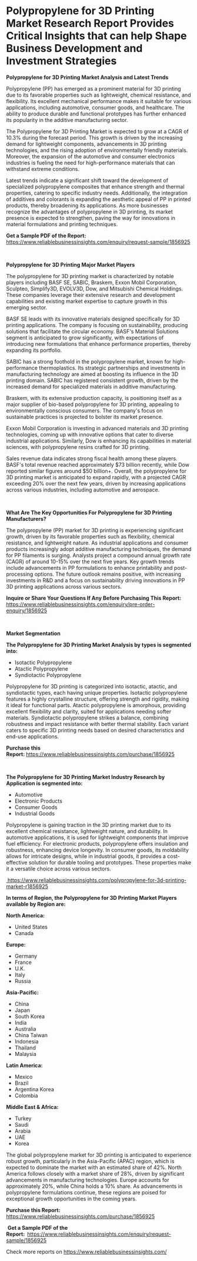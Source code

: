 <p><h1>Polypropylene for 3D Printing Market Research Report Provides Critical Insights that can help Shape Business Development and Investment Strategies</h1></p><p><strong>Polypropylene for 3D Printing Market Analysis and Latest Trends</strong></p>
<p><p>Polypropylene (PP) has emerged as a prominent material for 3D printing due to its favorable properties such as lightweight, chemical resistance, and flexibility. Its excellent mechanical performance makes it suitable for various applications, including automotive, consumer goods, and healthcare. The ability to produce durable and functional prototypes has further enhanced its popularity in the additive manufacturing sector.</p><p>The Polypropylene for 3D Printing Market is expected to grow at a CAGR of 10.3% during the forecast period. This growth is driven by the increasing demand for lightweight components, advancements in 3D printing technologies, and the rising adoption of environmentally friendly materials. Moreover, the expansion of the automotive and consumer electronics industries is fueling the need for high-performance materials that can withstand extreme conditions.</p><p>Latest trends indicate a significant shift toward the development of specialized polypropylene composites that enhance strength and thermal properties, catering to specific industry needs. Additionally, the integration of additives and colorants is expanding the aesthetic appeal of PP in printed products, thereby broadening its applications. As more businesses recognize the advantages of polypropylene in 3D printing, its market presence is expected to strengthen, paving the way for innovations in material formulations and printing techniques.</p></p>
<p><strong>Get a Sample PDF of the Report:&nbsp;</strong> <a href="https://www.reliablebusinessinsights.com/enquiry/request-sample/1856925?utm_campaign=1837&utm_medium=2&utm_source=Github&utm_content=ia&utm_term=30012025&utm_id=polypropylene-for-3d-printing">https://www.reliablebusinessinsights.com/enquiry/request-sample/1856925</a></p>
<p>&nbsp;</p>
<p><strong>Polypropylene for 3D Printing Major Market Players</strong></p>
<p><p>The polypropylene for 3D printing market is characterized by notable players including BASF SE, SABIC, Braskem, Exxon Mobil Corporation, Sculpteo, Simplify3D, EVOLV3D, Dow, and Mitsubishi Chemical Holdings. These companies leverage their extensive research and development capabilities and existing market expertise to capture growth in this emerging sector.</p><p>BASF SE leads with its innovative materials designed specifically for 3D printing applications. The company is focusing on sustainability, producing solutions that facilitate the circular economy. BASF's Material Solutions segment is anticipated to grow significantly, with expectations of introducing new formulations that enhance performance properties, thereby expanding its portfolio.</p><p>SABIC has a strong foothold in the polypropylene market, known for high-performance thermoplastics. Its strategic partnerships and investments in manufacturing technology are aimed at boosting its influence in the 3D printing domain. SABIC has registered consistent growth, driven by the increased demand for specialized materials in additive manufacturing.</p><p>Braskem, with its extensive production capacity, is positioning itself as a major supplier of bio-based polypropylene for 3D printing, appealing to environmentally conscious consumers. The company's focus on sustainable practices is projected to bolster its market presence.</p><p>Exxon Mobil Corporation is investing in advanced materials and 3D printing technologies, coming up with innovative options that cater to diverse industrial applications. Similarly, Dow is enhancing its capabilities in material sciences, with polypropylene resins crafted for 3D printing.</p><p>Sales revenue data indicates strong fiscal health among these players. BASF's total revenue reached approximately $73 billion recently, while Dow reported similar figures around $50 billion+. Overall, the polypropylene for 3D printing market is anticipated to expand rapidly, with a projected CAGR exceeding 20% over the next few years, driven by increasing applications across various industries, including automotive and aerospace.</p></p>
<p>&nbsp;</p>
<p><strong>What Are The Key Opportunities For Polypropylene for 3D Printing Manufacturers?</strong></p>
<p><p>The polypropylene (PP) market for 3D printing is experiencing significant growth, driven by its favorable properties such as flexibility, chemical resistance, and lightweight nature. As industrial applications and consumer products increasingly adopt additive manufacturing techniques, the demand for PP filaments is surging. Analysts project a compound annual growth rate (CAGR) of around 10-15% over the next five years. Key growth trends include advancements in PP formulations to enhance printability and post-processing options. The future outlook remains positive, with increasing investments in R&D and a focus on sustainability driving innovations in PP 3D printing applications across various sectors.</p></p>
<p><strong>Inquire or Share Your Questions If Any Before Purchasing This Report:</strong> <a href="https://www.reliablebusinessinsights.com/enquiry/pre-order-enquiry/1856925?utm_campaign=1837&utm_medium=2&utm_source=Github&utm_content=ia&utm_term=30012025&utm_id=polypropylene-for-3d-printing">https://www.reliablebusinessinsights.com/enquiry/pre-order-enquiry/1856925</a></p>
<p>&nbsp;</p>
<p><strong>Market Segmentation</strong></p>
<p><strong>The Polypropylene for 3D Printing Market Analysis by types is segmented into:</strong></p>
<p><ul><li>Isotactic Polypropylene</li><li>Atactic Polypropylene</li><li>Syndiotactic Polypropylene</li></ul></p>
<p><p>Polypropylene for 3D printing is categorized into isotactic, atactic, and syndiotactic types, each having unique properties. Isotactic polypropylene features a highly crystalline structure, offering strength and rigidity, making it ideal for functional parts. Atactic polypropylene is amorphous, providing excellent flexibility and clarity, suited for applications needing softer materials. Syndiotactic polypropylene strikes a balance, combining robustness and impact resistance with better thermal stability. Each variant caters to specific 3D printing needs based on desired characteristics and end-use applications.</p></p>
<p><strong>Purchase this Report:&nbsp;</strong><a href="https://www.reliablebusinessinsights.com/purchase/1856925?utm_campaign=1837&utm_medium=2&utm_source=Github&utm_content=ia&utm_term=30012025&utm_id=polypropylene-for-3d-printing">https://www.reliablebusinessinsights.com/purchase/1856925</a></p>
<p>&nbsp;</p>
<p><strong>The Polypropylene for 3D Printing Market Industry Research by Application is segmented into:</strong></p>
<p><ul><li>Automotive</li><li>Electronic Products</li><li>Consumer Goods</li><li>Industrial Goods</li></ul></p>
<p><p>Polypropylene is gaining traction in the 3D printing market due to its excellent chemical resistance, lightweight nature, and durability. In automotive applications, it is used for lightweight components that improve fuel efficiency. For electronic products, polypropylene offers insulation and robustness, enhancing device longevity. In consumer goods, its moldability allows for intricate designs, while in industrial goods, it provides a cost-effective solution for durable tooling and prototypes. These properties make it a versatile choice across various sectors.</p></p>
<p><a href="https://www.reliablebusinessinsights.com/polypropylene-for-3d-printing-market-r1856925?utm_campaign=1837&utm_medium=2&utm_source=Github&utm_content=ia&utm_term=30012025&utm_id=polypropylene-for-3d-printing">&nbsp;https://www.reliablebusinessinsights.com/polypropylene-for-3d-printing-market-r1856925</a></p>
<p><strong>In terms of Region, the Polypropylene for 3D Printing Market Players available by Region are:</strong></p>
<p>
    <p> <strong> North America: </strong>
        <ul>
            <li>United States</li>
            <li>Canada</li>
        </ul>
        </p> 
    <p> <strong> Europe: </strong>
        <ul>
            <li>Germany</li>
            <li>France</li>
            <li>U.K.</li>
            <li>Italy</li>
            <li>Russia</li>
        </ul>
        </p> 
    <p> <strong> Asia-Pacific: </strong>
        <ul>
            <li>China</li>
            <li>Japan</li>
            <li>South Korea</li>
            <li>India</li>
            <li>Australia</li>
            <li>China Taiwan</li>
            <li>Indonesia</li>
            <li>Thailand</li>
            <li>Malaysia</li>
        </ul>
        </p> 
    <p> <strong> Latin America: </strong>
        <ul>
            <li>Mexico</li>
            <li>Brazil</li>
            <li>Argentina Korea</li>
            <li>Colombia</li>
        </ul>
        </p> 
    <p> <strong> Middle East & Africa: </strong>
        <ul>
            <li>Turkey</li>
            <li>Saudi</li>
            <li>Arabia</li>
            <li>UAE</li>
            <li>Korea</li>
        </ul>
    </p>
    </p>
<p><p>The global polypropylene market for 3D printing is anticipated to experience robust growth, particularly in the Asia-Pacific (APAC) region, which is expected to dominate the market with an estimated share of 42%. North America follows closely with a market share of 28%, driven by significant advancements in manufacturing technologies. Europe accounts for approximately 20%, while China holds a 10% share. As advancements in polypropylene formulations continue, these regions are poised for exceptional growth opportunities in the coming years.</p></p>
<p><strong>Purchase this Report: </strong><a href="https://www.reliablebusinessinsights.com/purchase/1856925?utm_campaign=1837&utm_medium=2&utm_source=Github&utm_content=ia&utm_term=30012025&utm_id=polypropylene-for-3d-printing">https://www.reliablebusinessinsights.com/purchase/1856925</a></p>
<p>&nbsp;<strong>Get a Sample PDF of the Report:&nbsp;&nbsp;</strong><a href="https://www.reliablebusinessinsights.com/enquiry/request-sample/1856925?utm_campaign=1837&utm_medium=2&utm_source=Github&utm_content=ia&utm_term=30012025&utm_id=polypropylene-for-3d-printing">https://www.reliablebusinessinsights.com/enquiry/request-sample/1856925</a></p>
<p><strong></strong></p>
<p>Check more reports on <a href="https://www.reliablebusinessinsights.com/?utm_campaign=1837&utm_medium=2&utm_source=Github&utm_content=ia&utm_term=30012025&utm_id=polypropylene-for-3d-printing">https://www.reliablebusinessinsights.com/</a></p>